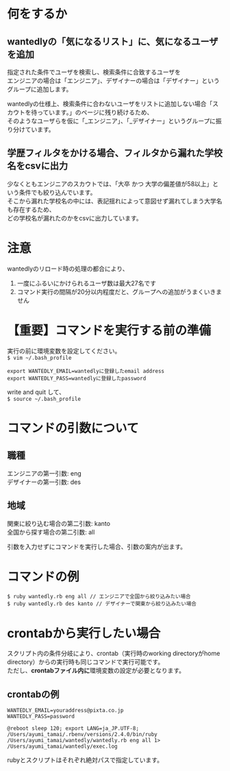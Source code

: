 # 何をするか
## wantedlyの「気になるリスト」に、気になるユーザを追加
指定された条件でユーザを検索し、検索条件に合致するユーザを  
エンジニアの場合は「エンジニア」、デザイナーの場合は「デザイナー」というグループに追加します。  

wantedlyの仕様上、検索条件に合わないユーザをリストに追加しない場合「スカウトを待っています。」のページに残り続けるため、  
そのようなユーザらを仮に「_エンジニア」、「_デザイナー」というグループに振り分けています。  

## 学歴フィルタをかける場合、フィルタから漏れた学校名をcsvに出力
少なくともエンジニアのスカウトでは、「大卒 かつ 大学の偏差値が58以上」という条件でも絞り込んでいます。  
そこから漏れた学校名の中には、表記揺れによって意図せず漏れてしまう大学名も存在するため、  
どの学校名が漏れたのかをcsvに出力しています。

# 注意
wantedlyのリロード時の処理の都合により、
1. 一度にふるいにかけられるユーザ数は最大27名です
2. コマンド実行の間隔が20分以内程度だと、グループへの追加がうまくいきません

# 【重要】コマンドを実行する前の準備
実行の前に環境変数を設定してください。  
`$ vim ~/.bash_profile`
```
export WANTEDLY_EMAIL=wantedlyに登録したemail address
export WANTEDLY_PASS=wantedlyに登録したpassword
```
write and quit して、  
`$ source ~/.bash_profile`

# コマンドの引数について
## 職種
エンジニアの第一引数: eng  
デザイナーの第一引数: des  
## 地域
関東に絞り込む場合の第二引数: kanto  
全国から探す場合の第二引数: all  

引数を入力せずにコマンドを実行した場合、引数の案内が出ます。

# コマンドの例
```
$ ruby wantedly.rb eng all // エンジニアで全国から絞り込みたい場合
$ ruby wantedly.rb des kanto // デザイナーで関東から絞り込みたい場合
```

# crontabから実行したい場合
スクリプト内の条件分岐により、crontab（実行時のworking directoryがhome directory）からの実行時も同じコマンドで実行可能です。  
ただし、**crontabファイル内に**環境変数の設定が必要となります。  

## crontabの例
```
WANTEDLY_EMAIL=youraddress@pixta.co.jp  
WANTEDLY_PASS=password

@reboot sleep 120; export LANG=ja_JP.UTF-8; /Users/ayumi_tamai/.rbenv/versions/2.4.0/bin/ruby /Users/ayumi_tamai/wantedly/wantedly.rb eng all 1> /Users/ayumi_tamai/wantedly/exec.log
```
rubyとスクリプトはそれぞれ絶対パスで指定しています。
